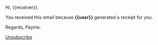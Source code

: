 Hi, {{receiver}}.

You received this email because **{{user}}** generated a receipt for you.

Regards, Payme.

[Unsubscribe](http://localhost:3000/unsubsribe?token={{unsubscribe}})

